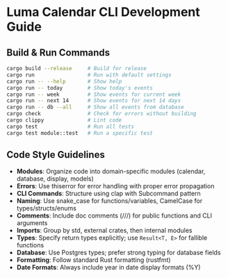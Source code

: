 # Luma Calendar CLI Development Guide

## Build & Run Commands
```bash
cargo build --release     # Build for release
cargo run                 # Run with default settings
cargo run -- --help       # Show help
cargo run -- today        # Show today's events
cargo run -- week         # Show events for current week
cargo run -- next 14      # Show events for next 14 days
cargo run -- db --all     # Show all events from database
cargo check               # Check for errors without building
cargo clippy              # Lint code
cargo test                # Run all tests
cargo test module::test   # Run a specific test
```

## Code Style Guidelines
- **Modules**: Organize code into domain-specific modules (calendar, database, display, models)
- **Errors**: Use thiserror for error handling with proper error propagation
- **CLI Commands**: Structure using clap with Subcommand pattern
- **Naming**: Use snake_case for functions/variables, CamelCase for types/structs/enums
- **Comments**: Include doc comments (///) for public functions and CLI arguments
- **Imports**: Group by std, external crates, then internal modules
- **Types**: Specify return types explicitly; use `Result<T, E>` for fallible functions
- **Database**: Use Postgres types; prefer strong typing for database fields
- **Formatting**: Follow standard Rust formatting (rustfmt)
- **Date Formats**: Always include year in date display formats (%Y)